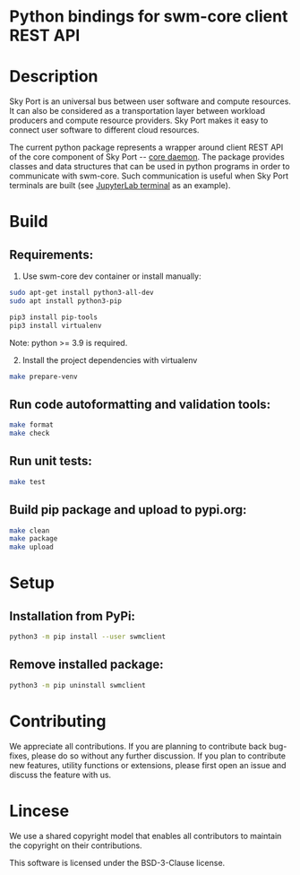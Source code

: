 Python bindings for swm-core client REST API
============================================

# Description

Sky Port is an universal bus between user software and compute resources.
It can also be considered as a transportation layer between workload producers
and compute resource providers. Sky Port makes it easy to connect user software
to different cloud resources.

The current python package represents a wrapper around client REST API of the core
component of Sky Port -- [core daemon](https://github.com/skyworkflows/swm-core).
The package provides classes and data structures that can be used in python programs 
in order to communicate with swm-core. Such communication is useful when Sky Port
terminals are built (see [JupyterLab terminal](https://github.com/skyworkflows/swm-jupyter-term)
as an example).

# Build

## Requirements:

1) Use swm-core dev container or install manually:
```bash
sudo apt-get install python3-all-dev
sudo apt install python3-pip

pip3 install pip-tools
pip3 install virtualenv
```

Note: python >= 3.9 is required.

2) Install the project dependencies with virtualenv
```bash
make prepare-venv
```

## Run code autoformatting and validation tools:
```bash
make format
make check
```

## Run unit tests:
```bash
make test
```

## Build pip package and upload to pypi.org:

```bash
make clean
make package
make upload
```


# Setup

## Installation from PyPi:
```bash
python3 -m pip install --user swmclient
```

## Remove installed package:
```bash
python3 -m pip uninstall swmclient
```


# Contributing

We appreciate all contributions. If you are planning to contribute back bug-fixes, please do so
without any further discussion. If you plan to contribute new features, utility functions or extensions,
please first open an issue and discuss the feature with us.

# Lincese

We use a shared copyright model that enables all contributors to maintain the copyright on their contributions.

This software is licensed under the BSD-3-Clause license.

